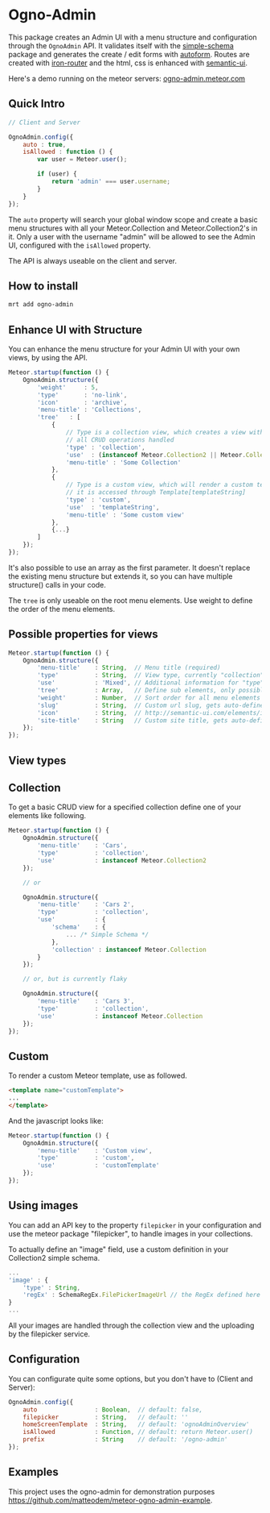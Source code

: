 Ogno-Admin
=================

This package creates an Admin UI with a menu structure and configuration through the ``OgnoAdmin`` API.
It validates itself with the [simple-schema](https://github.com/aldeed/meteor-simple-schema) package and generates
the create / edit forms with [autoform](https://github.com/aldeed/meteor-autoform). Routes are created with
[iron-router](https://github.com/EventedMind/iron-router) and the html, css is enhanced with
[semantic-ui](https://github.com/nooitaf/meteor-semantic-ui).

Here's a demo running on the meteor servers: [ogno-admin.meteor.com](http://ogno-admin.meteor.com)

## Quick Intro
```javascript
// Client and Server

OgnoAdmin.config({
    auto : true,
    isAllowed : function () {
        var user = Meteor.user();

        if (user) {
            return 'admin' === user.username;
        }
    }
});
```

The ``auto`` property will search your global window scope and create a basic menu structures with all your
Meteor.Collection and Meteor.Collection2's in it. Only a user with the username "admin" will be allowed to see the
Admin UI, configured with the ``isAllowed`` property.

The API is always useable on the client and server.

## How to install

```bash
mrt add ogno-admin
```

## Enhance UI with Structure

You can enhance the menu structure for your Admin UI with your own views, by using the API.

```javascript
Meteor.startup(function () {
    OgnoAdmin.structure({
        'weight'     : 5,
        'type'       : 'no-link',
        'icon'       : 'archive',
        'menu-title' : 'Collections',
        'tree'   : [
            {
                // Type is a collection view, which creates a view with
                // all CRUD operations handled
                'type' : 'collection',
                'use'  : (instanceof Meteor.Collection2 || Meteor.Collection),
                'menu-title' : 'Some Collection'
            },
            {
                // Type is a custom view, which will render a custom template
                // it is accessed through Template[templateString]
                'type' : 'custom',
                'use'  : 'templateString',
                'menu-title' : 'Some custom view'
            },
            {...}
        ]
    });
});
```

It's also possible to use an array as the first parameter. It doesn't replace the existing menu structure but extends it,
so you can have multiple structure() calls in your code.

The ``tree`` is only useable on the root menu elements. Use weight to define the order of the menu elements.

## Possible properties for views
```javascript
Meteor.startup(function () {
    OgnoAdmin.structure({
        'menu-title'    : String,  // Menu title (required)
        'type'          : String,  // View type, currently "collection" or "custom" (required)
        'use'           : 'Mixed', // Additional information for "type", variates (required)
        'tree'          : Array,   // Define sub elements, only possible on root
        'weight'        : Number,  // Sort order for all menu elements / views
        'slug'          : String,  // Custom url slug, gets auto-defined if none
        'icon'          : String,  // http://semantic-ui.com/elements/icon.html
        'site-title'    : String   // Custom site title, gets auto-defined if none
    });
});
```

## View types
## Collection
To get a basic CRUD view for a specified collection define one of your elements like following.
```javascript
Meteor.startup(function () {
    OgnoAdmin.structure({
        'menu-title'    : 'Cars',
        'type'          : 'collection',
        'use'           : instanceof Meteor.Collection2
    });

    // or

    OgnoAdmin.structure({
        'menu-title'    : 'Cars 2',
        'type'          : 'collection',
        'use'           : {
            'schema'    : {
                ... /* Simple Schema */
            },
            'collection' : instanceof Meteor.Collection
        }
    });

    // or, but is currently flaky

    OgnoAdmin.structure({
        'menu-title'    : 'Cars 3',
        'type'          : 'collection',
        'use'           : instanceof Meteor.Collection
    });
});
```

## Custom

To render a custom Meteor template, use as followed.
```html
<template name="customTemplate">
...
</template>
```
And the javascript looks like:
```javascript
Meteor.startup(function () {
    OgnoAdmin.structure({
        'menu-title'    : 'Custom view',
        'type'          : 'custom',
        'use'           : 'customTemplate'
    });
});
```

## Using images

You can add an API key to the property ``filepicker`` in your configuration and use the meteor package "filepicker",
to handle images in your collections.

To actually define an "image" field, use a custom definition in your Collection2 simple schema. 

```javascript
...
'image' : {
    'type' : String,
    'regEx' : SchemaRegEx.FilePickerImageUrl // the RegEx defined here defines the image field
}
...
```

All your images are handled through the collection view and the uploading by the filepicker service.

## Configuration

You can configurate quite some options, but you don't have to (Client and Server):
```javascript
OgnoAdmin.config({
    auto                : Boolean,  // default: false,
    filepicker          : String,   // default: ''
    homeScreenTemplate  : String,   // default: 'ognoAdminOverview'
    isAllowed           : Function, // default: return Meteor.user()
    prefix              : String    // default: '/ogno-admin'
});
```


## Examples
This project uses the ogno-admin for demonstration purposes https://github.com/matteodem/meteor-ogno-admin-example.
